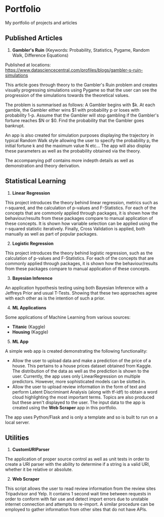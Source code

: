 # Portfolio
My portfolio of projects and articles

## Published Articles
1. **Gambler's Ruin** (Keywords: Probability, Statistics, Pygame, Random Walk, Difference Equations)

  Published at locations: https://www.datasciencecentral.com/profiles/blogs/gambler-s-ruin-simulations

  This article goes through theory to the Gambler's Ruin problem and creates visually progressing simulations using Pygame so that the user can see the progression of the simulations towards the theoretical values.

  The problem is summarised as follows: A Gambler begins with $k. At each gamble, the Gambler either wins $1 with probability p or loses with probability 1-p. Assume that the Gambler will stop gambling if the Gambler's fortune reaches $N or $0. Find the probability that the Gambler goes bankrupt.

  An app is also created for simulation purposes displaying the trajectory in typical Random Walk style allowing the user to specify the probability p, the initial fortune k and the maximum value N etc... The app will also display these parameters as well as the probability obtained via the theory.

  The accompanying pdf contains more indepth details as well as demonstration and theory derivation.

## Statistical Learning
1. **Linear Regression**

  This project introduces the theory behind linear regression, metrics such as r-squared, and the calculation of p-values and F-Statistics. For each of the concepts that are commonly applied through packages, it is shown how the behaviour/results from these packages compare to manual application of these concepts. It is shown how variable selection can be applied using the r-squared statistic iteratively. Finally, Cross Validation is applied, both manually as well as part of popular packages.

2. **Logistic Regression**

  This project introduces the theory behind logistic regression, such as the calculation of p-values and F-Statistics. For each of the concepts that are commonly applied through packages, it is shown how the behaviour/results from these packages compare to manual application of these concepts.

3. **Bayesian Inference**

  An application hypothesis testing using both Bayesian Inference with a Jeffreys Prior and usual T-Tests. Showing that these two approaches agree with each other as is the intention of such a prior.

4. **ML Applications**

  Some applications of Machine Learning from various sources:
  - **Titanic** (Kaggle)
  - **Housing** (Kaggle)
  
5. **ML App**

  A simple web app is created demonstrating the following functionality:
  - Allow the user to upload data and make a prediction of the price of a house. This pertains to a house prices dataset obtained from Kaggle.  The distribution of the data as well as the prediction is shown to the user. Currently, the app uses only LinearRegression on multiple predictors. However, more sophisticated models can be slotted in.
  - Allow the user to upload review information in the form of text and perform Latent Discriminant Analysis (along with tf-idf) to obtain a word cloud highlighting the most important terms. Topics are also produced but these aren't displayed to the user. The input data to the app is created using the **Web Scraper** app in this portfolio.

  The app uses Python/Flask and is only a template and so is built to run on a local server.

## Utilities
1. **CustomURIParser**

  The application of proper source control as well as unit tests in order to create a URI parser with the ability to determine if a string is a valid URI, whether it be relative or absolute.

2. **Web Scraper**

  This script allows the user to read review information from the review sites Tripadvisor and Yelp. It contains 1 second wait time between requests in order to conform with fair use and detect import errors due to unstable internet connection and attempts to re-import. A similar procedure can be employed to gather information from other sites that do not have APIs.
